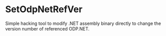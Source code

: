 # SetOdpNetRefVer
Simple hacking tool to modify .NET assembly binary directly to change the version number of referenced ODP.NET.

